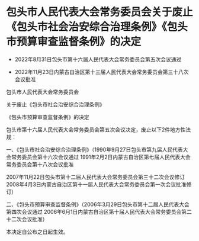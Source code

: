 # 包头市人民代表大会常务委员会关于废止《包头市社会治安综合治理条例》《包头市预算审查监督条例》的决定

- 2022年8月31日包头市第十六届人民代表大会常务委员会第五次会议通过

- 2022年11月23日内蒙古自治区第十三届人民代表大会常务委员会第三十八次会议批准

<!-- INFO END -->

包头市人民代表大会常务委员会

关于废止《包头市社会治安综合治理条例》

《包头市预算审查监督条例》的决定

包头市第十六届人民代表大会常务委员会第五次会议决定，废止以下2件地方性法规：

一、《包头市社会治安综合治理条例》（1990年9月27日包头市第九届人民代表大会常务委员会第十六次会议通过 1991年2月2日内蒙古自治区第七届人民代表大会常务委员会第十八次会议批准

2007年11月22日包头市第十二届人民代表大会常务委员会第三十二次会议修订 2008年4月3日内蒙古自治区第十一届人民代表大会常务委员会第一次会议批准修订）

二、《包头市预算审查监督条例》（2006年3月29日包头市第十二届人民代表大会第四次会议通过 2006年6月1日内蒙古自治区第十届人民代表大会常务委员会第二十二次会议批准）

本决定自公布之日起生效。

